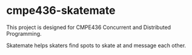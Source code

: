 # cmpe436-skatemate

This project is designed for CMPE436 Concurrent and Distributed Programming.

Skatemate helps skaters find spots to skate at and message each other.
